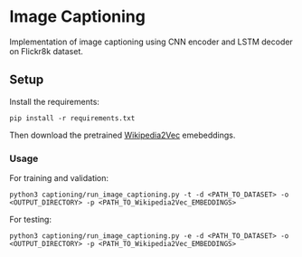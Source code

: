 # Image Captioning
Implementation of image captioning using CNN encoder and LSTM decoder on Flickr8k dataset.

## Setup
Install the requirements:
```
pip install -r requirements.txt
```
Then download the pretrained
[Wikipedia2Vec](https://wikipedia2vec.github.io/wikipedia2vec/pretrained/) 
emebeddings.
### Usage
For training and validation:
```
python3 captioning/run_image_captioning.py -t -d <PATH_TO_DATASET> -o <OUTPUT_DIRECTORY> -p <PATH_TO_Wikipedia2Vec_EMBEDDINGS>
```
For testing:
```
python3 captioning/run_image_captioning.py -e -d <PATH_TO_DATASET> -o <OUTPUT_DIRECTORY> -p <PATH_TO_Wikipedia2Vec_EMBEDDINGS>
```